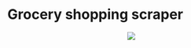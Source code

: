 # Grocery shopping scraper

<p align="center">
    <img src="https://raw.githubusercontent.com/S3-Grocery-Market-Scraper/.github/main/store_funny.gif"></img>
</p>
